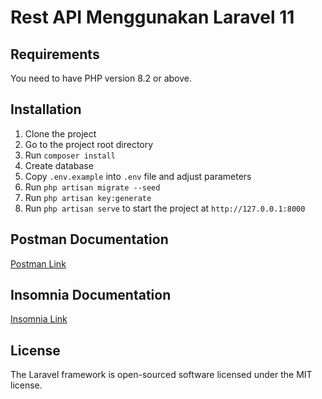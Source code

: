 # Rest API Menggunakan Laravel 11

## Requirements

You need to have PHP version 8.2 or above.

## Installation

1. Clone the project
2. Go to the project root directory
3. Run `composer install`
4. Create database
5. Copy `.env.example` into `.env` file and adjust parameters
6. Run `php artisan migrate --seed`
7. Run `php artisan key:generate`
8. Run `php artisan serve` to start the project at `http://127.0.0.1:8000`

## Postman Documentation

[Postman Link](your_postman_link_here)

## Insomnia Documentation

[Insomnia Link](your_insomnia_link_here)

## License

The Laravel framework is open-sourced software licensed under the MIT license.
